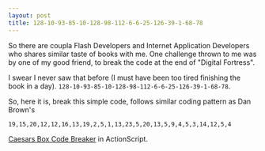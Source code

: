 ```yaml
---
layout: post
title: 128-10-93-85-10-128-98-112-6-6-25-126-39-1-68-78
---
```


So there are coupla Flash Developers and Internet Application Developers who shares similar taste of books with me. One challenge thrown to me was by one of my good friend, to break the code at the end of "Digital Fortress".

I swear I never saw that before (I must have been too tired finishing the book in a day). `128-10-93-85-10-128-98-112-6-6-25-126-39-1-68-78`.

So, here it is, break this simple code, follows similar coding pattern as Dan Brown's

`19,15,20,12,12,16,13,19,2,5,1,13,23,5,20,13,5,9,4,5,3,14,12,5,4`

[Caesars Box Code Breaker](/2004/caesars-box/) in ActionScript.